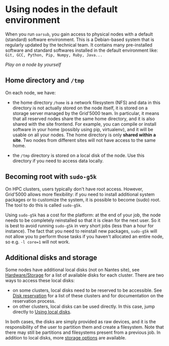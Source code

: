 # Using nodes in the default environment

When you run `oarsub`, you gain access to physical nodes with a default (standard) software environment. This is a Debian-based system that is regularly updated by the technical team. It contains many pre-installed software and standard softwares installed in the default environment like: `Git, GCC, Python, Pip, Numpy, Ruby, Java...`

*Play on a node by yourself*

## Home directory and `/tmp`

On each node, we have:
- the home directory `/home` is a network filesystem (NFS) and data in this directory is not actually stored on the node itself, it is stored on a storage server managed by the Grid'5000 team. In particular, it means that all reserved nodes share the same home directory, and it is also shared with the site frontend. For example, you can compile or install software in your home (possibly using pip, virtualenv), and it will be usable on all your nodes. The home directory is only **shared within a site**. Two nodes from different sites will not have access to the same home.

- the `/tmp` directory is stored on a local disk of the node. Use this directory if you need to access data locally.

## Becoming root with `sudo-g5k`

On HPC clusters, users typically don't have root access. However, Grid'5000 allows more flexibility: if you need to install additional system packages or to customize the system, it is possible to become (sudo) root. The tool to do this is called `sudo-g5k`.

Using `sudo-g5k` has a cost for the platform: at the end of your job, the node needs to be completely reinstalled so that it is clean for the next user. So it is best to avoid running `sudo-g5k` in very short jobs (less than a hour for instance). The fact that you need to reinstall new packages, `sudo-g5k` will not allow you to perform those tasks if you haven't allocated an entire node, so e.g. `-l core=1` will not work.

## Additional disks and storage

Some nodes have additional local disks (not on Nantes site), see [Hardware/Storage](https://www.grid5000.fr/w/Hardware#Storage) for a list of available disks for each cluster. There are two ways to access these local disks:
- on some clusters, local disks need to be reserved to be accessible. See [Disk reservation](https://www.grid5000.fr/w/Disk_reservation) for a list of these clusters and for documentation on the reservation process.
- on other clusters, local disks can be used directly. In this case, jump directly to [Using local disks](https://www.grid5000.fr/w/Disk_reservation#Using_local_disks_once_connected_on_the_nodes).

In both cases, the disks are simply provided as raw devices, and it is the responsibility of the user to partition them and create a filesystem. Note that there may still be partitions and filesystems present from a previous job. In addition to local disks, more [storage options](https://www.grid5000.fr/w/Storage) are available. 

